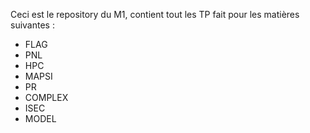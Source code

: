 Ceci est le repository du M1, contient tout les TP fait pour les matières suivantes :
- FLAG
- PNL
- HPC
- MAPSI
- PR
- COMPLEX
- ISEC
- MODEL
